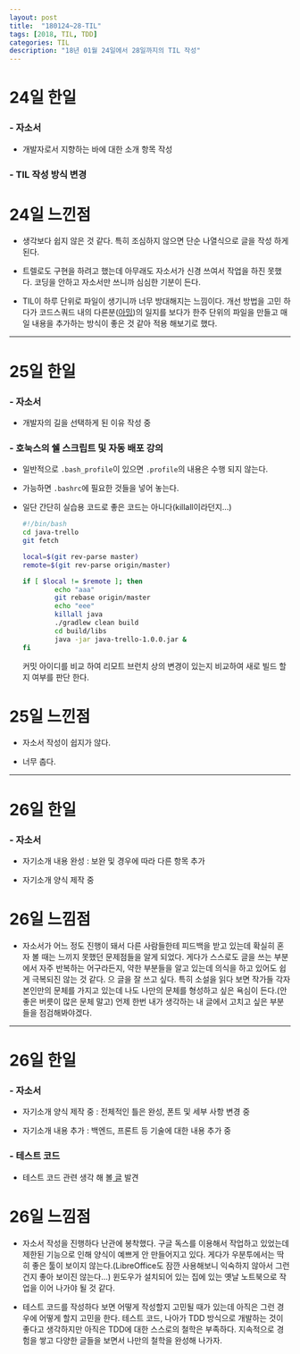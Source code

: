 ```yaml
---
layout: post
title:  "180124~28-TIL"
tags: [2018, TIL, TDD]
categories: TIL
description: "18년 01월 24일에서 28일까지의 TIL 작성"
---
```


24일 한일
=========

### - 자소서  

  - 개발자로서 지향하는 바에 대한 소개 항목 작성  

### - TIL 작성 방식 변경

24일 느낀점
==========

- 생각보다 쉽지 않은 것 같다. 특히 조심하지 않으면 단순 나열식으로 글을 작성 하게 된다.  

- 트렐로도 구현을 하려고 했는데 아무래도 자소서가 신경 쓰여서 작업을 하진 못했다. 코딩을 안하고 자소서만 쓰니까 심심한 기분이 든다.  

- TIL이 하루 단위로 파일이 생기니까 너무 방대해지는 느낌이다. 개선 방법을 고민 하다가 코드스쿼드 내의 다른분([아밍](https://github.com/yuaming/study/tree/master/daily))의 일지를 보다가 한주 단위의 파일을 만들고 매일 내용을 추가하는 방식이 좋은 것 같아 적용 해보기로 했다.  

---

25일 한일
=========

### - 자소서  

  - 개발자의 길을 선택하게 된 이유 작성 중  

### - 호눅스의 쉘 스크립트 및 자동 배포 강의  

  - 일반적으로 `.bash_profile`이 있으면 `.profile`의 내용은 수행 되지 않는다.  

  - 가능하면 `.bashrc`에 필요한 것들을 넣어 놓는다.

  - 일단 간단히 실습용 코드로 좋은 코드는 아니다(killall이라던지...)
    ```bash
    #!/bin/bash
    cd java-trello
    git fetch

    local=$(git rev-parse master)
    remote=$(git rev-parse origin/master)

    if [ $local != $remote ]; then
            echo "aaa"
            git rebase origin/master
            echo "eee"
            killall java
            ./gradlew clean build
            cd build/libs
            java -jar java-trello-1.0.0.jar &
    fi
    ```  

    커밋 아이디를 비교 하여 리모트 브런치 상의 변경이 있는지 비교하여 새로 빌드 할지 여부를 판단 한다.  

25일 느낀점
==========

- 자소서 작성이 쉽지가 않다.

- 너무 춥다.  

----

26일 한일
=========

### - 자소서  

- 자기소개 내용 완성 : 보완 및 경우에 따라 다른 항목 추가  

- 자기소개 양식 제작 중  

26일 느낌점
==========

- 자소서가 어느 정도 진행이 돼서 다른 사람들한테 피드백을 받고 있는데 확실히 혼자 볼 때는 느끼지 못했던 문제점들을 알게 되었다. 게다가 스스로도 글을 쓰는 부분에서 자주 반복하는 어구라든지, 약한 부분들을 알고 있는데 의식을 하고 있어도 쉽게 극복되진 않는 것 같다. 으 글을 잘 쓰고 싶다. 특히 소설을 읽다 보면 작가들 각자 본인만의 문체를 가지고 있는데 나도 나만의 문체를 형성하고 싶은 욕심이 든다.(안 좋은 버릇이 많은 문체 말고) 언제 한번 내가 생각하는 내 글에서 고치고 싶은 부분들을 점검해봐야겠다.

---

26일 한일
=========

### - 자소서  

- 자기소개 양식 제작 중 : 전체적인 틀은 완성, 폰트 및 세부 사항 변경 중

- 자기소개 내용 추가 : 백엔드, 프론트 등 기술에 대한 내용 추가 중  

### - 테스트 코드  

- 테스트 코드 관련 생각 해 볼[ 글](wchung.github.io/test-humility) 발견  

26일 느낌점
==========

- 자소서 작성을 진행하다 난관에 봉착했다. 구글 독스를 이용해서 작업하고 있었는데 제한된 기능으로 인해 양식이 예쁘게 안 만들어지고 있다. 게다가 우분투에서는 딱히 좋은 툴이 보이지 않는다.(LibreOffice도 잠깐 사용해보니 익숙하지 않아서 그런 건지 좋아 보이진 않는다...) 윈도우가 설치되어 있는 집에 있는 옛날 노트북으로 작업을 이어 나가야 될 것 같다.

- 테스트 코드를 작성하다 보면 어떻게 작성할지 고민될 때가 있는데 아직은 그런 경우에 어떻게 할지 고민을 한다. 테스트 코드, 나아가 TDD 방식으로 개발하는 것이 좋다고 생각하지만 아직은 TDD에 대한 스스로의 철학은 부족하다. 지속적으로 경험을 쌓고 다양한 글들을 보면서 나만의 철학을 완성해 나가자.
